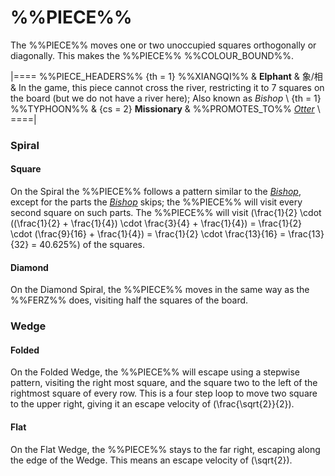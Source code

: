 # %%PIECE%%

The %%PIECE%% moves one or two unoccupied squares orthogonally
or diagonally. This makes the %%PIECE%% %%COLOUR_BOUND%%.

|====
%%PIECE_HEADERS%%
  {th = 1}  %%XIANGQI%%
&           **Elphant** & &#x8C61;/&#x76F8;
&           In the game, this piece cannot cross the river, restricting
            it to 7 squares on the board (but we do not have a river here);
            Also known as *Bishop* \\
  {th = 1}  %%TYPHOON%%
& {cs = 2}  **Missionary**
&           %%PROMOTES_TO%% [*Otter*](otter.html) \\
====|

### Spiral

#### Square

On the Spiral the %%PIECE%% follows a pattern similar to the
[*Bishop*](bishop.html), except for the parts the [*Bishop*](bishop.html)
skips; the %%PIECE%% will visit every second square on such parts.
The %%PIECE%% will visit
\(\frac{1}{2} \cdot
((\frac{1}{2} + \frac{1}{4}) \cdot \frac{3}{4} + \frac{1}{4}) =
  \frac{1}{2} \cdot (\frac{9}{16} + \frac{1}{4}) =
  \frac{1}{2} \cdot \frac{13}{16} = \frac{13}{32} = 40.625\%\)
of the squares.

#### Diamond

On the Diamond Spiral, the %%PIECE%% moves in the same way as the
%%FERZ%% does, visiting half the squares of the board.

### Wedge

#### Folded

On the Folded Wedge, the %%PIECE%% will escape using a stepwise pattern, 
visiting the right most square, and the square two to the left of the
rightmost square of every row. This is a four step loop to move two
square to the upper right, giving it an escape velocity of
\(\frac{\sqrt{2}}{2}\).

#### Flat

On the Flat Wedge, the %%PIECE%% stays to the far right, escaping
along the edge of the Wedge. This means an escape velocity of
\(\sqrt{2}\).
